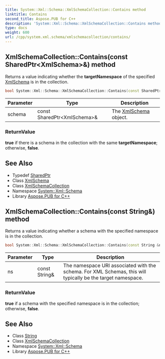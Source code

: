 ```yaml
---
title: System::Xml::Schema::XmlSchemaCollection::Contains method
linktitle: Contains
second_title: Aspose.PUB for C++
description: 'System::Xml::Schema::XmlSchemaCollection::Contains method. Returns a value indicating whether the targetNamespace of the specified XmlSchema is in the collection in C++.'
type: docs
weight: 600
url: /cpp/system.xml.schema/xmlschemacollection/contains/
---
```

## XmlSchemaCollection::Contains(const SharedPtr\<XmlSchema\>\&) method


Returns a value indicating whether the **targetNamespace** of the specified [XmlSchema](../../xmlschema/) is in the collection.

```cpp
bool System::Xml::Schema::XmlSchemaCollection::Contains(const SharedPtr<XmlSchema> &schema)
```


| Parameter | Type | Description |
| --- | --- | --- |
| schema | const SharedPtr\<XmlSchema\>\& | The [XmlSchema](../../xmlschema/) object. |

### ReturnValue

**true** if there is a schema in the collection with the same **targetNamespace**; otherwise, **false**.

## See Also

* Typedef [SharedPtr](../../../system/sharedptr/)
* Class [XmlSchema](../../xmlschema/)
* Class [XmlSchemaCollection](../)
* Namespace [System::Xml::Schema](../../)
* Library [Aspose.PUB for C++](../../../)
## XmlSchemaCollection::Contains(const String\&) method


Returns a value indicating whether a schema with the specified namespace is in the collection.

```cpp
bool System::Xml::Schema::XmlSchemaCollection::Contains(const String &ns)
```


| Parameter | Type | Description |
| --- | --- | --- |
| ns | const String\& | The namespace URI associated with the schema. For XML Schemas, this will typically be the target namespace. |

### ReturnValue

**true** if a schema with the specified namespace is in the collection; otherwise, **false**.

## See Also

* Class [String](../../../system/string/)
* Class [XmlSchemaCollection](../)
* Namespace [System::Xml::Schema](../../)
* Library [Aspose.PUB for C++](../../../)
